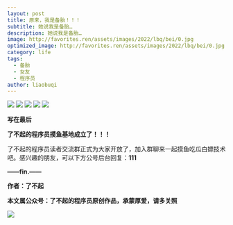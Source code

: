 ```yaml
---
layout: post
title: 原来，我是备胎！！！
subtitle: 她说我是备胎…
description: 她说我是备胎…
image: http://favorites.ren/assets/images/2022/lbq/bei/0.jpg
optimized_image: http://favorites.ren/assets/images/2022/lbq/bei/0.jpg
category: life
tags:
  - 备胎
  - 女友
  - 程序员
author: liaobuqi
---
```


![](http://favorites.ren/assets/images/2021/cartoon/bianbie/640.jpeg)
![](http://favorites.ren/assets/images/2022/lbq/bei/640.jpeg)
![](http://favorites.ren/assets/images/2022/lbq/bei/640-1.jpeg)
![](http://favorites.ren/assets/images/2022/lbq/bei/640-2.jpeg)
![](http://favorites.ren/assets/images/2022/lbq/bei/640-3.jpeg)


**写在最后**

**了不起的程序员摸鱼基地成立了！！！**

了不起的程序员读者交流群正式为大家开放了，加入群聊来一起摸鱼吃瓜白嫖技术吧。感兴趣的朋友，可以下方公号后台回复：**111**

**——fin.——**

**作者：了不起**

**本文属公众号：了不起的程序员原创作品，承蒙厚爱，请多关照**

![](http://favorites.ren/assets/images/2021/lbq/tuodan/640.gif)
